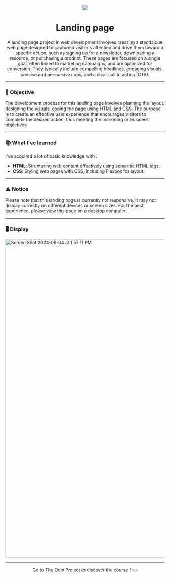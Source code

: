 <p align="center">
  <img src="https://github.com/LaOuede/42-project-badges/blob/main/badges/push_swape.png" />
</p>

<h1 align=center>Landing page</h1>

<p align=center>
A landing page project in web development involves creating a standalone web page designed to capture a visitor's attention and drive them toward a  specific action, such as signing up for a newsletter, downloading a resource, or purchasing a product. These pages are focused on a single goal,   often linked to marketing campaigns, and are optimized for conversion. They typically include compelling headlines, engaging visuals, concise and persuasive copy, and a clear call to action (CTA).
</p>

---

<h3 align="left">🎯 Objective</h3>

<p align=left>
The development process for this landing page involves planning the layout, designing the visuals, coding the page using HTML and CSS. The purpose is to create an effective user experience that encourages visitors to complete the desired action, thus meeting the marketing or business objectives.
</p>

---

<h3 align="left">📚 What I've learned</h3>

I've acquired a lot of basic knowledge with :
- **HTML**: Structuring web content effectively using semantic HTML tags.
- **CSS**: Styling web pages with CSS, including Flexbox for layout.

---

<h3 align="left">⚠️ Notice</h3>
<p>Please note that this landing page is currently not responsive. It may not display correctly on different devices or screen sizes. For the best experience, please view this page on a desktop computer.</p>

---

<h3 align="left">🖥 Display</h3>
<img width="1005" alt="Screen Shot 2024-06-04 at 1 57 11 PM" src="https://github.com/LaOuede/Landing-page/assets/114024436/6a27a6f2-e679-48d6-9c4e-637b3818556a">


---

<div align="center">

Go to [The Odin Project](https://www.theodinproject.com/) to discover the course ! 👈
</div>
